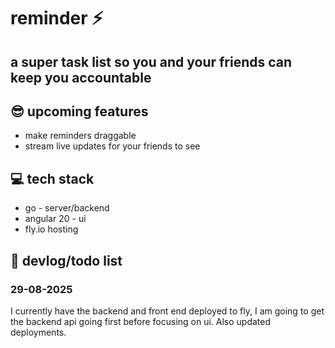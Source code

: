 # reminder ⚡️
## a super task list so you and your friends can keep you accountable

## 😎 upcoming features
- make reminders draggable
- stream live updates for your friends to see


## 💻 tech stack
- go - server/backend
- angular 20 - ui
- fly.io hosting


## 📒 devlog/todo list
### 29-08-2025
I currently have the backend and front end deployed to fly,
I am going to get the backend api going first before focusing on ui. 
Also updated deployments.
